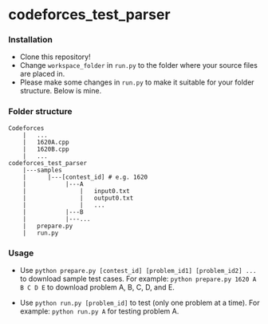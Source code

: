 # codeforces_test_parser
### Installation
* Clone this repository!
* Change ```workspace_folder``` in ```run.py``` to the folder where your source files are placed in.
* Please make some changes in ```run.py``` to make it suitable for your folder structure. Below is mine.

### Folder structure
```
Codeforces
    |   ...
    |   1620A.cpp
    |   1620B.cpp
    |   ...
codeforces_test_parser
    |---samples
    |      |---[contest_id] # e.g. 1620
    |           |---A
    |               |   input0.txt
    |               |   output0.txt
    |               |   ...
    |           |---B
    |           |---...
    |   prepare.py
    |   run.py
```

### Usage
* Use ```python prepare.py [contest_id] [problem_id1] [problem_id2] ...``` to download sample test cases.
For example: ```python prepare.py 1620 A B C D E``` to download problem A, B, C, D, and E.

* Use ```python run.py [problem_id]``` to test (only one problem at a time).
For example: ```python run.py A``` for testing problem A.